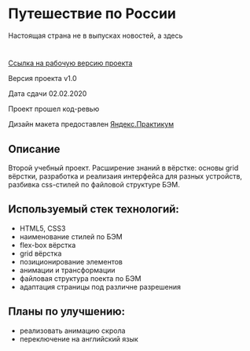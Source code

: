 # Путешествие по России
 Настоящая страна не в выпусках новостей, а здесь
#

[Ссылка на рабочую версию проекта](https://rodin-anatoliy.github.io/travel-to-russia/)

Версия проекта v1.0

Дата сдачи 02.02.2020

Проект прошел код-ревью

Дизайн макета предоставлен [Яндекс.Практикум](https://praktikum.yandex.ru/)

## Описание

Второй учебный проект. Расширение знаний в вёрстке: основы grid вёрстки, разработка и реализаия интерфейса для разных устройств, разбивка css-стилей по файловой структуре БЭМ.

## Используемый стек технологий:

- HTML5, СSS3
- наименование стилей по БЭМ
- flex-box вёрстка
- grid вёрстка
- позиционирование элементов
- анимации и трансформации
- файловая структура поекта по БЭМ
- адаптация страницы под различне разрешения

## Планы по улучшению:

- реализовать анимацию скрола
- переключение на английский язык
